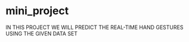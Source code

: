 # mini_project
IN THIS PROJECT WE WILL PREDICT THE REAL-TIME HAND GESTURES USING THE GIVEN DATA SET

